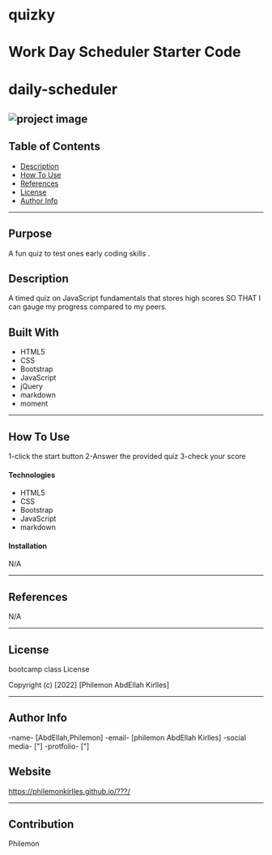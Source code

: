 # quizky
# Work Day Scheduler Starter Code
# daily-scheduler
<!-- # project name -->

![project image]()
---

## Table of Contents

- [Description](#description)
- [How To Use](#how-to-use)
- [References](#references)
- [License](#license)
- [Author Info](#author-info)

---
## Purpose
A fun quiz to test ones early coding skills . 

## Description
A timed quiz on JavaScript fundamentals that stores high scores
SO THAT I can gauge my progress compared to my peers.

## Built With
* HTML5
* CSS
* Bootstrap
* JavaScript
* jQuery
* markdown
* moment 
---

## How To Use
1-click the start button
2-Answer the provided quiz
3-check your score

#### Technologies
* HTML5
* CSS
* Bootstrap
* JavaScript
* markdown

#### Installation
N/A

---

## References
N/A

---

## License

bootcamp class License

Copyright (c) [2022] [Philemon AbdEllah Kirlles]

---

## Author Info


-name- [AbdEllah,Philemon]
-email- [philemon AbdEllah Kirlles]
-social media- ["]
-protfolio- ["]

## Website
https://philemonkirlles.github.io/???/

---

## Contribution
Philemon

